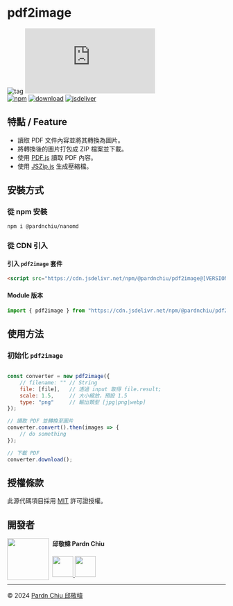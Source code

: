 # pdf2image

![tag](https://img.shields.io/badge/tag-JavaScript%20Library-bb4444) 
![size](https://img.shields.io/github/size/pardnchiu/pdf2image/dist%2Fpdf2image.js)<br>
[![npm](https://img.shields.io/npm/v/@pardnchiu/pdf2image)](https://www.npmjs.com/package/@pardnchiu/pdf2image)
[![download](https://img.shields.io/npm/dm/@pardnchiu/pdf2image)](https://www.npmjs.com/package/@pardnchiu/pdf2image)
[![jsdeliver](https://img.shields.io/jsdelivr/npm/hm/@pardnchiu/pdf2image)](https://www.jsdelivr.com/package/npm/@pardnchiu/pdf2image)

## 特點 / Feature

- 讀取 PDF 文件內容並將其轉換為圖片。
- 將轉換後的圖片打包成 ZIP 檔案並下載。
- 使用 [PDF.js](https://github.com/mozilla/pdf.js) 讀取 PDF 內容。
- 使用 [JSZip.js](https://github.com/Stuk/jszip) 生成壓縮檔。

## 安裝方式

### 從 npm 安裝
```bash
npm i @pardnchiu/nanomd
```

### 從 CDN 引入

#### 引入 `pdf2image` 套件
```html
<script src="https://cdn.jsdelivr.net/npm/@pardnchiu/pdf2image@[VERSION]/dist/pdf2image.js"></script>
```

#### Module 版本
```javascript
import { pdf2image } from "https://cdn.jsdelivr.net/npm/@pardnchiu/pdf2image@[VERSION]/dist/pdf2image.esm.js";
```

## 使用方法

### 初始化 `pdf2image`
```Javascript

const converter = new pdf2image({
    // filename: "" // String
    file: [file],   // 透過 input 取得 file.result;
    scale: 1.5,     // 大小縮放，預設 1.5
    type: "png"     // 輸出類型 [jpg|png|webp]
});

// 讀取 PDF 並轉換至圖片
converter.convert().then(images => {
    // do something
});

// 下載 PDF
converter.download();
```

## 授權條款

此源代碼項目採用 [MIT](https://github.com/pardnchiu/pdf2image/blob/main/LICENSE) 許可證授權。

## 開發者

<img src="https://avatars.githubusercontent.com/u/25631760" align="left" width="96" height="96" style="margin-right: 0.5rem;">

<h4 style="padding-top: 0">邱敬幃 Pardn Chiu</h4>

<a href="mailto:dev@pardn.io" target="_blank">
    <img src="https://pardn.io/image/email.svg" width="48" height="48">
</a> <a href="https://linkedin.com/in/pardnchiu" target="_blank">
    <img src="https://pardn.io/image/linkedin.svg" width="48" height="48">
</a>

***

©️ 2024 [Pardn Chiu 邱敬幃](https://www.linkedin.com/in/pardnchiu)
